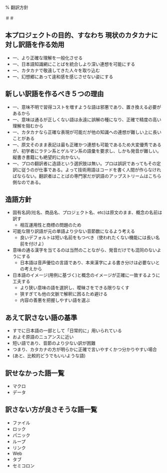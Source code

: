 % 翻訳方針

＃＃


## 本プロジェクトの目的、すなわち 現状のカタカナに対し訳語を作る効用

- 一、より正確な理解を一般化させる
- 一、日本語知識網にことばを統合しより深い連想を可能にする
- 一、カタカナで敬遠してきた人々を取り込む
- 一、幻想郷にあって違和感を感じさせない姿にする

## 新しい訳語を作るべき５つの理由

- 一、意味不明で習得コストを増すような語は邪悪であり、置き換える必要があるから
- 一、意味は通るが正しくない語は永遠に誤解の種になり、正確で精度の高い理解を阻むから
- 一、カタカナなら正確な表現が可能だが他の知識への連想が難しい上に長いことがある
- 一、原文そのまま表記は最も正確かつ連想も可能であるため大変優秀であるが、初学者にラテン系とゲルマン系の語彙を要求し、しかも発音が難しい。縦書き書籍にも絶望的に向かない。
- 一、プロの翻訳者に造語という選択肢は無い。プロは誤訳であってもその定訳に従うのが仕事である。よって技術用語はコードを書く人間が作らなければならない。翻訳者はことばの専門家だが訳語のアップストリームはこちら側なのである。

## 造語方針

- 固有名詞(社名、商品名、プロジェクト名、etc)は原文のまま、概念の名前は訳す
	* 相互運用性と商標の問題のため
- 可能な限り訳語が元の単語より少ない音節数になるよう考える
	* 良いデフォルトは短い名前をもつべき（使われたくない機能には長い名前を付けよ）
- 意味の通る漢字を当てるのは当然のことながら、発音だけでも混同のないようにする
	* 日本語は音声優位の言語であり、本来漢字による書き分けは必要ないとの考えから
- 日本語のイメージ(用例に基づく)と概念のイメージが正確に一致するように工夫する
	* より狭い意味の語を選択し、曖昧さをできる限りなくす
	* 狭すぎても他の文脈で解釈に困るため避ける
	* 内容の善悪を把握しやすい語を選ぶ	

## あえて訳さない語の基準

- すでに日本語の一部として「日常的に」用いられている
- およそ原語のニュアンスに近い
- 短い語であり、音節のより少ない訳が困難
- つまり、カタカナの方が明らかに正確で言いやすくかつ分かりやすい場合
- (あと、比較的どうでもいいような語)

## 訳せなかった語一覧

- マクロ
- データ

## 訳さない方が良さそうな語一覧

- ファイル
- ロック
- パニック
- ループ
- リンク
- Web
- タブ
- セミコロン

